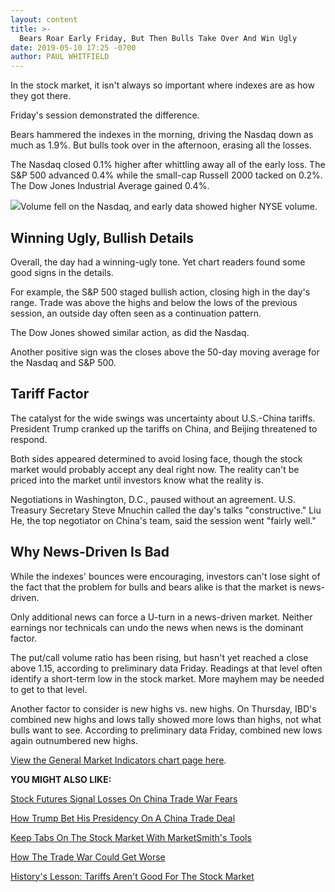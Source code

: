 ```yaml
---
layout: content
title: >-
  Bears Roar Early Friday, But Then Bulls Take Over And Win Ugly
date: 2019-05-10 17:25 -0700
author: PAUL WHITFIELD
---
```






In the stock market, it isn't always so important where indexes are as how they got there.




Friday's session demonstrated the difference.


Bears hammered the indexes in the morning, driving the Nasdaq down as much as 1.9%. But bulls took over in the afternoon, erasing all the losses.


The Nasdaq closed 0.1% higher after whittling away all of the early loss. The S&P 500 advanced 0.4% while the small-cap Russell 2000 tacked on 0.2%. The Dow Jones Industrial Average gained 0.4%.


![](https://www.investors.com/wp-content/uploads/2019/05/MP051019-265x300.jpg)Volume fell on the Nasdaq, and early data showed higher NYSE volume.


Winning Ugly, Bullish Details
-----------------------------


Overall, the day had a winning-ugly tone. Yet chart readers found some good signs in the details.


For example, the S&P 500 staged bullish action, closing high in the day's range. Trade was above the highs and below the lows of the previous session, an outside day often seen as a continuation pattern.


The Dow Jones showed similar action, as did the Nasdaq.


Another positive sign was the closes above the 50-day moving average for the Nasdaq and S&P 500.


Tariff Factor
-------------


The catalyst for the wide swings was uncertainty about U.S.-China tariffs. President Trump cranked up the tariffs on China, and Beijing threatened to respond.


Both sides appeared determined to avoid losing face, though the stock market would probably accept any deal right now. The reality can't be priced into the market until investors know what the reality is.


Negotiations in Washington, D.C., paused without an agreement. U.S. Treasury Secretary Steve Mnuchin called the day's talks "constructive." Liu He, the top negotiator on China's team, said the session went "fairly well."


Why News-Driven Is Bad
----------------------


While the indexes' bounces were encouraging, investors can't lose sight of the fact that the problem for bulls and bears alike is that the market is news-driven.


Only additional news can force a U-turn in a news-driven market. Neither earnings nor technicals can undo the news when news is the dominant factor.


The put/call volume ratio has been rising, but hasn't yet reached a close above 1.15, according to preliminary data Friday. Readings at that level often identify a short-term low in the stock market. More mayhem may be needed to get to that level.


Another factor to consider is new highs vs. new highs. On Thursday, IBD's combined new highs and lows tally showed more lows than highs, not what bulls want to see. According to preliminary data Friday, combined new lows again outnumbered new highs.


[View the General Market Indicators chart page here](https://www.investors.com/wp-content/uploads/2019/05/GMI_051319.pdf).


**YOU MIGHT ALSO LIKE:**


[Stock Futures Signal Losses On China Trade War Fears](https://www.investors.com/market-trend/stock-market-today/dow-jones-futures-china-trade-war-pressures-apple-stock-market-rally/)


[How Trump Bet His Presidency On A China Trade Deal](https://www.investors.com/news/economy/china-trade-deal-trump-2020-re-election-dow-jones-wavers/)


[Keep Tabs On The Stock Market With MarketSmith's Tools](https://shop.investors.com/offer/splashresponsive.aspx?id=ms-4weeksfor2495&src=A00365A)


[How The Trade War Could Get Worse](https://www.investors.com/news/economy/china-trade-war-infinity-war-without-endgame-dow-jones/)


[History's Lesson: Tariffs Aren't Good For The Stock Market](https://www.investors.com/how-to-invest/investors-corner/trump-tariffs-history-dow-jones/)




